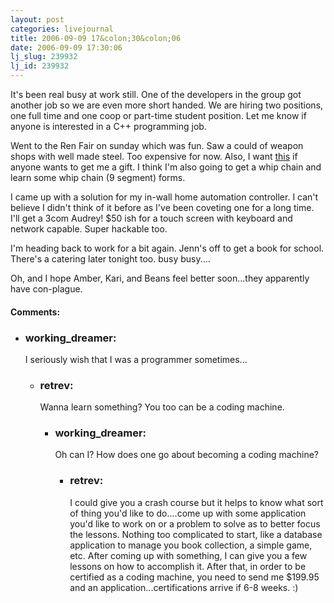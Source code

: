 ```yaml
---
layout: post
categories: livejournal
title: 2006-09-09 17&colon;30&colon;06
date: 2006-09-09 17:30:06
lj_slug: 239932
lj_id: 239932
---
```

It's been real busy at work still. One of the developers in the group got another job so we are even more short handed. We are hiring two positions, one full time and one coop or part-time student position. Let me know if anyone is interested in a C++ programming job.  



Went to the Ren Fair on sunday which was fun. Saw a could of weapon shops with well made steel. Too expensive for now. Also, I want [this](http://www.martialartsmart.net/45s51b.html) if anyone wants to get me a gift. I think I'm also going to get a whip chain and learn some whip chain (9 segment) forms.  



I came up with a solution for my in-wall home automation controller. I can't believe I didn't think of it before as I've been coveting one for a long time. I'll get a 3com Audrey! $50 ish for a touch screen with keyboard and network capable. Super hackable too.  



I'm heading back to work for a bit again. Jenn's off to get a book for school. There's a catering later tonight too. busy busy....  



Oh, and I hope Amber, Kari, and Beans feel better soon...they apparently have con-plague.


<div id="comments"><h4>Comments:</h4><div class="lj-comments"><ul>
<li><h3>working_dreamer: </h3>
<a id="comment-701"></a>
<p>I seriously wish that I was a programmer sometimes...</p>
<ul>
<li><h3>retrev: </h3>
<a id="comment-702"></a>
<p>Wanna learn something? You too can be a coding machine.</p>
<ul>
<li><h3>working_dreamer: </h3>
<a id="comment-703"></a>
<p>Oh can I? How does one go about becoming a coding machine?</p>
<ul>
<li><h3>retrev: </h3>
<a id="comment-704"></a>
<p>I could give you a crash course but it helps to know what sort of thing you'd like to do....come up with some application you'd like to work on or a problem to solve as to better focus the lessons. Nothing too complicated to start, like a database application to manage you book collection, a simple game, etc.  After coming up with something, I can give you a few lessons on how to accomplish it. After that, in order to be certified as a coding machine, you need to send me $199.95 and an application...certifications arrive if 6-8 weeks. :)</p>
</li>
</ul>
</li>
</ul>
</li>
</ul>
</li>
</ul></div></div>
